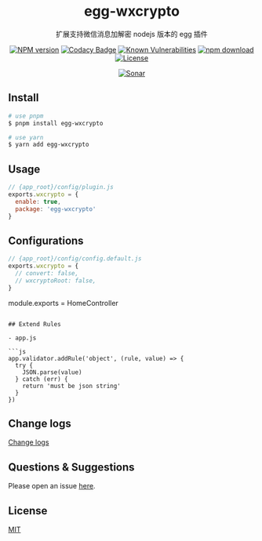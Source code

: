 <div style="text-align: center;" align="center">

# egg-wxcrypto

扩展支持微信消息加解密 nodejs 版本的 egg 插件

[![NPM version][npm-image]][npm-url]
[![Codacy Badge][codacy-image]][codacy-url]
[![Known Vulnerabilities][snyk-image]][snyk-url]
[![npm download][download-image]][download-url]
[![License][license-image]][license-url]

[![Sonar][sonar-image]][sonar-url]

</div>

<div style="text-align: center; margin-bottom: 20px;" align="center">

</div>

## Install

```bash
# use pnpm
$ pnpm install egg-wxcrypto

# use yarn
$ yarn add egg-wxcrypto
```

## Usage

```js
// {app_root}/config/plugin.js
exports.wxcrypto = {
  enable: true,
  package: 'egg-wxcrypto'
}
```

## Configurations

```js
// {app_root}/config/config.default.js
exports.wxcrypto = {
  // convert: false,
  // wxcryptoRoot: false,
}
```

module.exports = HomeController

````

## Extend Rules

- app.js

```js
app.validator.addRule('object', (rule, value) => {
  try {
    JSON.parse(value)
  } catch (err) {
    return 'must be json string'
  }
})
````

## Change logs

[Change logs](./CHANGELOG.md)

## Questions & Suggestions

Please open an issue [here](https://github.com/saqqdy/egg-wxcrypto/issues).

## License

[MIT](LICENSE)

[npm-image]: https://img.shields.io/npm/v/egg-wxcrypto.svg?style=flat-square
[npm-url]: https://npmjs.org/package/egg-wxcrypto
[codacy-image]: https://app.codacy.com/project/badge/Grade/f70d4880e4ad4f40aa970eb9ee9d0696
[codacy-url]: https://www.codacy.com/gh/saqqdy/egg-wxcrypto/dashboard?utm_source=github.com&utm_medium=referral&utm_content=saqqdy/egg-wxcrypto&utm_campaign=Badge_Grade
[snyk-image]: https://snyk.io/test/npm/egg-wxcrypto/badge.svg?style=flat-square
[snyk-url]: https://snyk.io/test/npm/egg-wxcrypto
[download-image]: https://img.shields.io/npm/dm/egg-wxcrypto.svg?style=flat-square
[download-url]: https://npmjs.org/package/egg-wxcrypto
[license-image]: https://img.shields.io/badge/License-MIT-blue.svg
[license-url]: LICENSE
[sonar-image]: https://sonarcloud.io/api/project_badges/quality_gate?project=saqqdy_egg-wxcrypto
[sonar-url]: https://sonarcloud.io/dashboard?id=saqqdy_egg-wxcrypto
